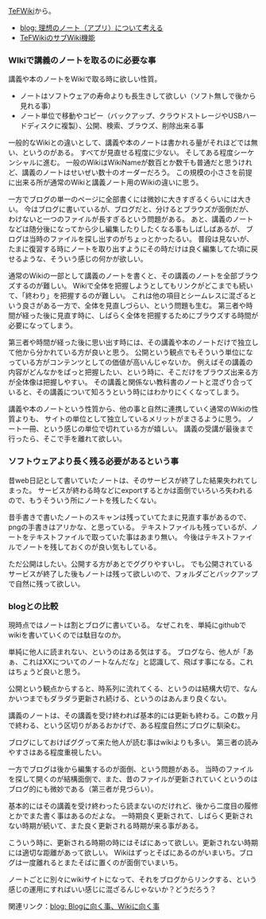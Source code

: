 [TeFWiki](TeFWiki.md)から。

- [blog: 理想のノート（アプリ）について考える](https://karino2.github.io/2021/09/26/ideal_note.html)
- [TeFWikiのサブWiki機能](TeFWikiのサブWiki機能.md)

### WIkiで講義のノートを取るのに必要な事

講義や本のノートをWikiで取る時に欲しい性質。

- ノートはソフトウェアの寿命よりも長生きして欲しい（ソフト無しで後から見れる事）
- ノート単位で移動やコピー（バックアップ、クラウドストレージやUSBハードディスクに複製）、公開、検索、ブラウズ、削除出来る事

一般的なWikiとの違いとして、講義や本のノートは書かれる量がそれほどでは無い、というのがある。
すべてが見直せる程度に少ない。
そしてある程度シーケンシャルに進む。
一般のWikiはWikiNameが数百とか数千も普通だと思うけれど、講義のノートはせいぜい数十のオーダーだろう。
この規模の小ささを前提に出来る所が通常のWikiと講義ノート用のWikiの違いに思う。

一方でブログの単一のページに全部書くには微妙に大きすぎるくらいには大きい。
今はブログに書いているが、ブログだと、分けるとブラウズが面倒だが、わけないと一つのファイルが長すぎるという問題がある。
あと、講義のノートなどは随分後になってから少し編集したりしたくなる事もしばしばあるが、
ブログは当時のファイルを探し出すのがちょっとかったるい。
普段は見ないが、たまに復習する時にノートを取り出すようにその時だけは良く編集してた頃に戻せるような、そういう感じの何かが欲しい。

通常のWikiの一部として講義のノートを書くと、その講義のノートを全部ブラウズするのが難しい。
Wikiで全体を把握しようとしてもリンクがどこまでも続いて、「終わり」を把握するのが難しい。
これは他の項目とシームレスに混ざるという良さがある一方で、全体を見直しづらい、という問題も生む。
第三者や時間が経った後に見直す時に、しばらく全体を把握するためにブラウズする時間が必要になってしまう。

第三者や時間が経った後に思い出す時には、その講義や本のノートだけで独立して他から分かれている方が良いと思う。
公開という観点でもそういう単位になっている方がコンテンツとしての価値が高いんじゃないか。
例えばその講義の内容がどんなかをぱっと把握したい、という時に、そこだけをブラウズ出来る方が全体像は把握しやすい。
その講義と関係ない教科書のノートと混ざり合っていると、その講義について知ろうという時にはわかりにくくなってしまう。

講義や本のノートという性質から、他の事と自然に連携していく通常のWikiの性質よりも、
サイトの単位として独立しているメリットがまさるように思う。
ノート一冊、という感じの単位で切れている方が嬉しい。
講義の受講が最後まで行ったら、そこで手を離れて欲しい。

### ソフトウェアより長く残る必要があるという事

昔web日記として書いていたノートは、そのサービスが終了した結果失われてしまった。
サービスが終わる時などにexportするとかは面倒でいろいろ失われるので、もうそういう所にノートを残したくない。

昔手書きで書いたノートのスキャンは残っていてたまに見直す事があるので、pngの手書きはアリかな、と思っている。
テキストファイルも残っているが、ノートをテキストファイルで取っていた事はあまり無い。
今後はテキストファイルでノートを残しておくのが良い気もしている。

ただ公開はしたい。公開する方があとでググりやすいし。
でも公開されているサービスが終了した後もノートは残って欲しいので、フォルダごとバックアップで自然に残って欲しい。

### blogとの比較

現時点ではノートは割とブログに書いている。
なぜこれを、単純にgithubでwikiを書いていくのでは駄目なのか。

単純に他人に読まれない、というのはある気はする。
ブログなら、他人が「あぁ、これはXXについてのノートなんだな」と認識して、飛ばす事になる。これはちょうど良いと思う。

公開という観点からすると、時系列に流れてくる、というのは結構大切で、なんかいつまでもダラダラ更新され続ける、というのはあんまり良くない。

講義のノートは、その講義を受け終われば基本的には更新も終わる。この数ヶ月で終わる、という区切りがあるおかげで、ある程度自然にブログに馴染む。

ブログにしておけばググって来た他人が読む事はwikiよりも多い。
第三者の読みやすさはある程度重視したい。

一方でブログは後から編集するのが面倒、という問題がある。
当時のファイルを探して開くのが結構面倒で、また、昔のファイルが更新されていくというのはブログ的にも微妙である（第三者が見づらい）。

基本的にはその講義を受け終わったら読まないのだけれど、後から二度目の履修とかでまた書く事はあるのだよな。
一時期良く更新されて、しばらく更新されない時期が続いて、また良く更新される時期が来る事がある。

こういう時に、更新される時期の時にはそばにあって欲しい。更新されない時期には適切な距離があって欲しい。
Wikiはずっとそばにあるのがいまいち。ブログは一度離れるとまたそばに置くのが面倒でいまいち。

ノートごとに別々にwikiサイトになって、それをブログからリンクする、という感じの運用にすればいい感じに混ざるんじゃないか？どうだろう？

関連リンク：[blog: Blogに向く事、Wikiに向く事](https://karino2.github.io/2021/09/28/blog_vs_wiki.html)